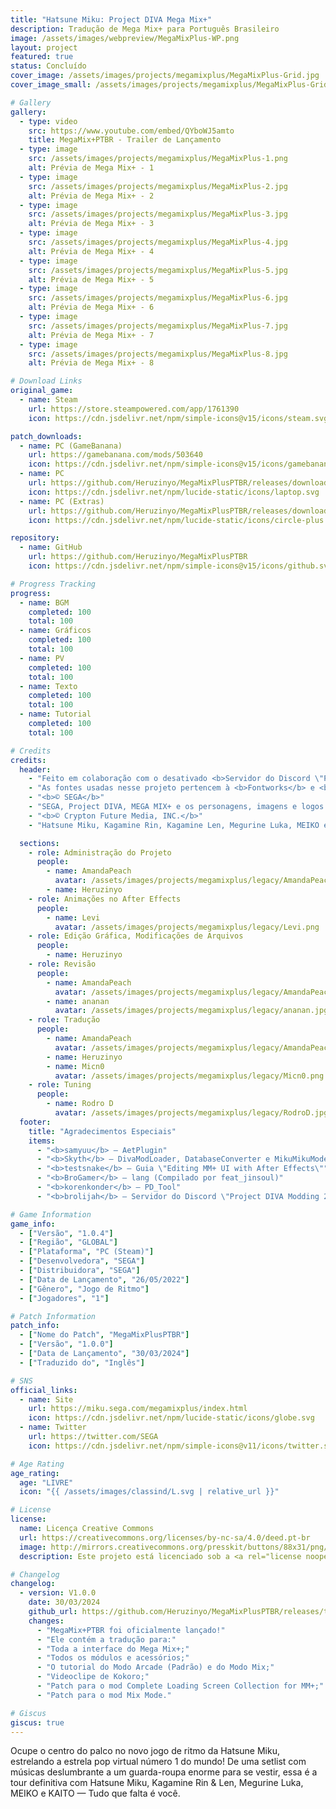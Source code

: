 ```yaml
---
title: "Hatsune Miku: Project DIVA Mega Mix+"
description: Tradução de Mega Mix+ para Português Brasileiro
image: /assets/images/webpreview/MegaMixPlus-WP.png
layout: project
featured: true
status: Concluído
cover_image: /assets/images/projects/megamixplus/MegaMixPlus-Grid.jpg
cover_image_small: /assets/images/projects/megamixplus/MegaMixPlus-GridSmall.png

# Gallery
gallery:
  - type: video
    src: https://www.youtube.com/embed/QYboWJ5amto
    title: MegaMix+PTBR - Trailer de Lançamento
  - type: image
    src: /assets/images/projects/megamixplus/MegaMixPlus-1.png
    alt: Prévia de Mega Mix+ - 1
  - type: image
    src: /assets/images/projects/megamixplus/MegaMixPlus-2.jpg
    alt: Prévia de Mega Mix+ - 2
  - type: image
    src: /assets/images/projects/megamixplus/MegaMixPlus-3.jpg
    alt: Prévia de Mega Mix+ - 3
  - type: image
    src: /assets/images/projects/megamixplus/MegaMixPlus-4.jpg
    alt: Prévia de Mega Mix+ - 4
  - type: image
    src: /assets/images/projects/megamixplus/MegaMixPlus-5.jpg
    alt: Prévia de Mega Mix+ - 5
  - type: image
    src: /assets/images/projects/megamixplus/MegaMixPlus-6.jpg
    alt: Prévia de Mega Mix+ - 6
  - type: image
    src: /assets/images/projects/megamixplus/MegaMixPlus-7.jpg
    alt: Prévia de Mega Mix+ - 7
  - type: image
    src: /assets/images/projects/megamixplus/MegaMixPlus-8.jpg
    alt: Prévia de Mega Mix+ - 8

# Download Links
original_game:
  - name: Steam
    url: https://store.steampowered.com/app/1761390
    icon: https://cdn.jsdelivr.net/npm/simple-icons@v15/icons/steam.svg

patch_downloads:
  - name: PC (GameBanana)
    url: https://gamebanana.com/mods/503640
    icon: https://cdn.jsdelivr.net/npm/simple-icons@v15/icons/gamebanana.svg
  - name: PC
    url: https://github.com/Heruzinyo/MegaMixPlusPTBR/releases/download/V1.0.0/MegaMix+PTBR.V1.0.0.7z
    icon: https://cdn.jsdelivr.net/npm/lucide-static/icons/laptop.svg
  - name: PC (Extras)
    url: https://github.com/Heruzinyo/MegaMixPlusPTBR/releases/download/V1.0.0/MegaMix+PTBR.Extras.V1.0.0.7z
    icon: https://cdn.jsdelivr.net/npm/lucide-static/icons/circle-plus.svg

repository:
  - name: GitHub
    url: https://github.com/Heruzinyo/MegaMixPlusPTBR
    icon: https://cdn.jsdelivr.net/npm/simple-icons@v15/icons/github.svg

# Progress Tracking
progress:
  - name: BGM
    completed: 100
    total: 100
  - name: Gráficos
    completed: 100
    total: 100
  - name: PV
    completed: 100
    total: 100
  - name: Texto
    completed: 100
    total: 100
  - name: Tutorial
    completed: 100
    total: 100

# Credits
credits:
  header:
    - "Feito em colaboração com o desativado <b>Servidor do Discord \"Project Diva Brasil\"</b> criado por AmandaPeach."
    - "As fontes usadas nesse projeto pertencem à <b>Fontworks</b> e <b>DynaFonts</b>."
    - "<b>© SEGA</b>"
    - "SEGA, Project DIVA, MEGA MIX+ e os personagens, imagens e logos de Project DIVA são propriedades ou marcas registradas da SEGA CORPORATION ou de seus afiliados. Todos os direitos reservados"
    - "<b>© Crypton Future Media, INC.</b>"
    - "Hatsune Miku, Kagamine Rin, Kagamine Len, Megurine Luka, MEIKO e KAITO são propriedades ou marcas registradas da Crypton Future Media, INC. Todos os direitos reservados"

  sections:
    - role: Administração do Projeto
      people:
        - name: AmandaPeach
          avatar: /assets/images/projects/megamixplus/legacy/AmandaPeach.jpg
        - name: Heruzinyo
    - role: Animações no After Effects
      people:
        - name: Levi
          avatar: /assets/images/projects/megamixplus/legacy/Levi.png
    - role: Edição Gráfica, Modificações de Arquivos
      people:
        - name: Heruzinyo
    - role: Revisão
      people:
        - name: AmandaPeach
          avatar: /assets/images/projects/megamixplus/legacy/AmandaPeach.jpg
        - name: ananan
          avatar: /assets/images/projects/megamixplus/legacy/ananan.jpg
    - role: Tradução
      people:
        - name: AmandaPeach
          avatar: /assets/images/projects/megamixplus/legacy/AmandaPeach.jpg
        - name: Heruzinyo
        - name: Micn0
          avatar: /assets/images/projects/megamixplus/legacy/Micn0.png
    - role: Tuning
      people:
        - name: Rodro D
          avatar: /assets/images/projects/megamixplus/legacy/RodroD.jpg
  footer:
    title: "Agradecimentos Especiais"
    items:
      - "<b>samyuu</b> — AetPlugin"
      - "<b>Skyth</b> — DivaModLoader, DatabaseConverter e MikuMikuModel"
      - "<b>testsnake</b> — Guia \"Editing MM+ UI with After Effects\""
      - "<b>BroGamer</b> — lang (Compilado por feat_jinsoul)"
      - "<b>korenkonder</b> — PD_Tool"
      - "<b>brolijah</b> — Servidor do Discord \"Project DIVA Modding 2nd\""

# Game Information
game_info:
  - ["Versão", "1.0.4"]
  - ["Região", "GLOBAL"]
  - ["Plataforma", "PC (Steam)"]
  - ["Desenvolvedora", "SEGA"]
  - ["Distribuidora", "SEGA"]
  - ["Data de Lançamento", "26/05/2022"]
  - ["Gênero", "Jogo de Ritmo"]
  - ["Jogadores", "1"]

# Patch Information
patch_info:
  - ["Nome do Patch", "MegaMixPlusPTBR"]
  - ["Versão", "1.0.0"]
  - ["Data de Lançamento", "30/03/2024"]
  - ["Traduzido do", "Inglês"]

# SNS
official_links:
  - name: Site
    url: https://miku.sega.com/megamixplus/index.html
    icon: https://cdn.jsdelivr.net/npm/lucide-static/icons/globe.svg
  - name: Twitter
    url: https://twitter.com/SEGA
    icon: https://cdn.jsdelivr.net/npm/simple-icons@v11/icons/twitter.svg

# Age Rating
age_rating:
  age: "LIVRE"
  icon: "{{ /assets/images/classind/L.svg | relative_url }}"

# License
license:
  name: Licença Creative Commons
  url: https://creativecommons.org/licenses/by-nc-sa/4.0/deed.pt-br
  image: http://mirrors.creativecommons.org/presskit/buttons/88x31/png/by-nc-sa.png
  description: Este projeto está licenciado sob a <a rel="license noopener noreferrer" href="https://creativecommons.org/licenses/by-nc-sa/4.0/deed.pt-br" target="_blank">Licença Creative Commons Atribuição-NãoComercial-CompartilhaIgual 4.0 Internacional</a>.

# Changelog
changelog:
  - version: V1.0.0
    date: 30/03/2024
    github_url: https://github.com/Heruzinyo/MegaMixPlusPTBR/releases/tag/V1.0.0
    changes:
      - "MegaMix+PTBR foi oficialmente lançado!"
      - "Ele contém a tradução para:"
      - "Toda a interface do Mega Mix+;"
      - "Todos os módulos e acessórios;"
      - "O tutorial do Modo Arcade (Padrão) e do Modo Mix;"
      - "Videoclipe de Kokoro;"
      - "Patch para o mod Complete Loading Screen Collection for MM+;"
      - "Patch para o mod Mix Mode."

# Giscus
giscus: true
---
```


Ocupe o centro do palco no novo jogo de ritmo da Hatsune Miku, estrelando a estrela pop virtual número 1 do mundo!
De uma setlist com músicas deslumbrante a um guarda-roupa enorme para se vestir, essa é a tour definitiva com Hatsune Miku, Kagamine Rin & Len, Megurine Luka, MEIKO e KAITO — Tudo que falta é você.
